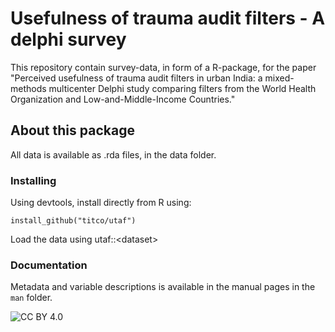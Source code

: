 # Usefulness of trauma audit filters - A delphi survey

This repository contain survey-data, in form of a R-package, for the paper "Perceived usefulness of trauma audit filters in urban India: a mixed-methods multicenter Delphi study comparing filters from the World Health Organization and Low-and-Middle-Income Countries."

## About this package

All data is available as .rda files, in the data folder.

### Installing

Using devtools, install directly from R using:

`install_github("titco/utaf")`

Load the data using utaf::\<dataset\>

### Documentation

Metadata and variable descriptions is available in the manual pages in the `man` folder.

<!-- badges: start -->

![CC BY 4.0](https://img.shields.io/badge/License-CC%20BY%204.0-blue.svg)

<!-- badges: end -->

